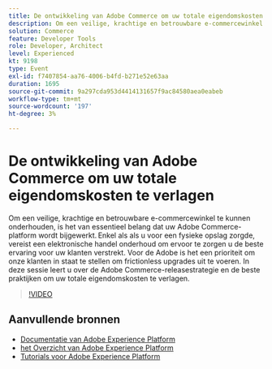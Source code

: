 ```yaml
---
title: De ontwikkeling van Adobe Commerce om uw totale eigendomskosten te verlagen
description: Om een veilige, krachtige en betrouwbare e-commercewinkel te kunnen onderhouden, is het van essentieel belang dat uw Adobe Commerce-platform wordt bijgewerkt. Enkel als als u voor een fysieke opslag zorgde, vereist een elektronische handel onderhoud om ervoor te zorgen u de beste ervaring voor uw klanten verstrekt.  Voor de Adobe is het een prioriteit om onze klanten in staat te stellen om frictionless upgrades uit te voeren. In deze sessie leert u over de Adobe Commerce-releasestrategie en de beste praktijken om uw totale eigendomskosten te verlagen.
solution: Commerce
feature: Developer Tools
role: Developer, Architect
level: Experienced
kt: 9198
type: Event
exl-id: f7407854-aa76-4006-b4fd-b271e52e63aa
duration: 1695
source-git-commit: 9a297cda953d4414131657f9ac84580aea0eabeb
workflow-type: tm+mt
source-wordcount: '197'
ht-degree: 3%

---
```


# De ontwikkeling van Adobe Commerce om uw totale eigendomskosten te verlagen

Om een veilige, krachtige en betrouwbare e-commercewinkel te kunnen onderhouden, is het van essentieel belang dat uw Adobe Commerce-platform wordt bijgewerkt. Enkel als als u voor een fysieke opslag zorgde, vereist een elektronische handel onderhoud om ervoor te zorgen u de beste ervaring voor uw klanten verstrekt.  Voor de Adobe is het een prioriteit om onze klanten in staat te stellen om frictionless upgrades uit te voeren. In deze sessie leert u over de Adobe Commerce-releasestrategie en de beste praktijken om uw totale eigendomskosten te verlagen.

>[!VIDEO](https://video.tv.adobe.com/v/337765/?quality=12&learn=on&hidetitle=true)

## Aanvullende bronnen

- [ Documentatie van Adobe Experience Platform ](https://experienceleague.adobe.com/docs/experience-platform.html?lang=nl-NL)
- [ het Overzicht van Adobe Experience Platform ](https://experienceleague.adobe.com/docs/experience-platform/landing/home.html?lang=nl-NL)
- [Tutorials voor Adobe Experience Platform](https://experienceleague.adobe.com/docs/platform-learn/tutorials/overview.html?lang=nl)
